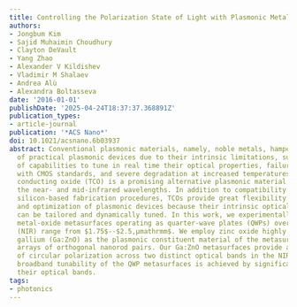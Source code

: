 ```yaml
---
title: Controlling the Polarization State of Light with Plasmonic Metal Oxide Metasurface
authors:
- Jongbum Kim
- Sajid Muhaimin Choudhury
- Clayton DeVault
- Yang Zhao
- Alexander V Kildishev
- Vladimir M Shalaev
- Andrea Alù
- Alexandra Boltasseva
date: '2016-01-01'
publishDate: '2025-04-24T18:37:37.368891Z'
publication_types:
- article-journal
publication: '*ACS Nano*'
doi: 10.1021/acsnano.6b03937
abstract: Conventional plasmonic materials, namely, noble metals, hamper the realization
  of practical plasmonic devices due to their intrinsic limitations, such as lack
  of capabilities to tune in real time their optical properties, failure to assimilate
  with CMOS standards, and severe degradation at increased temperatures. Transparent
  conducting oxide (TCO) is a promising alternative plasmonic material throughout
  the near‑ and mid‑infrared wavelengths. In addition to compatibility with established
  silicon‑based fabrication procedures, TCOs provide great flexibility in the design
  and optimization of plasmonic devices because their intrinsic optical properties
  can be tailored and dynamically tuned. In this work, we experimentally demonstrate
  metal‑oxide metasurfaces operating as quarter‑wave plates (QWPs) over a broad near‑infrared
  (NIR) range from $1.75$--$2.5,μmathrmm$. We employ zinc oxide highly doped with
  gallium (Ga:ZnO) as the plasmonic constituent material of the metasurfaces and fabricate
  arrays of orthogonal nanorod pairs. Our Ga:ZnO metasurfaces provide a high degree
  of circular polarization across two distinct optical bands in the NIR. Flexible
  broadband tunability of the QWP metasurfaces is achieved by significant shifts of
  their optical bands.
tags:
- photonics
---
```

